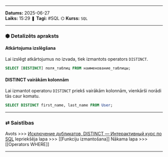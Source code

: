 ___
**Datums:** 2025-06-27   
**Laiks:** 15:29 
❚ **Tagi:** #SQL 
⌬ **Kurss:**  `SQL`

---
### ⬢ Detalizēts apraksts
#### Atkārtojuma izslēgšana
Lai izslēgt atkārtojumus no izvada, tiek izmantots operators `DISTINCT`.

```SQL
SELECT [DISTINCT] поля_таблиц FROM наименование_таблицы;
```

#### DISTINCT vairākām kolonnām
Lai izmantot operatoru `DISTINCT` priekš vairākām kolonnām, vienkārši norādi tās caur komatu.

```SQL
SELECT DISTINCT first_name, last_name FROM User;
```

---
### ⇄ Saistības
Avots >>> [Исключение дубликатов, DISTINCT — Интерактивный курс по SQL](https://sql-academy.org/ru/guide/distinct-operator)
Iepriekšēja lapa >>> [[Funkciju izmantošana]]
Nākama lapa >>> [[Operators WHERE]]
___